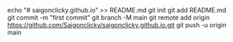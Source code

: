 echo "# saigonclicky.github.io" >> README.md
git init
git add README.md
git commit -m "first commit"
git branch -M main
git remote add origin https://github.com/Saigonclicky/saigonclicky.github.io.git
git push -u origin main
